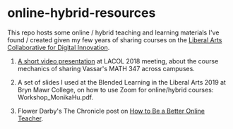 # online-hybrid-resources

This repo hosts some online / hybrid teaching and learning materials I've found / created given my few years of sharing courses on the [Liberal Arts Collaborative for Digital Innovation](https://lacol.net/).

1. [A short video presentation](https://www.youtube.com/watch?v=MclwbW7zv7o&list=PL_lWxa4iVNt2-cuyCUqaAEFNdmz1bcRZt) at LACOL 2018 meeting, about the course mechanics of sharing Vassar's MATH 347 across campuses.

2. A set of slides I used at the Blended Learning in the Liberal Arts 2019 at Bryn Mawr College, on how to use Zoom for online/hybrid courses: Workshop_MonikaHu.pdf.

3. Flower Darby's The Chronicle post on [How to Be a Better Online Teacher](https://www.chronicle.com/interactives/advice-online-teaching).
